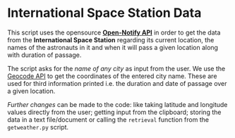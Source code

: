# International Space Station Data

This script uses the opensource [**Open-Notify API**](http://open-notify.org/Open-Notify-API/) in order to get the data from the **International Space Station** regarding its current location, the names of the astronauts in it and when it will pass a given location along with duration of passage. 

The script asks for the *name of any city* as input from the user. We use the [Geocode API](https://geocode.xyz/api) to get the coordinates of the entered city name. These are used for third information printed i.e. the duration and date of passage over a given location.

*Further changes* can be made to the code: like taking latitude and longitude values directly from the user; getting input from the clipboard; storing the data in a text file/document or calling the ```retrieval``` function from the ``getweather.py`` script.